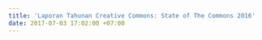 ```yaml
---
title: 'Laporan Tahunan Creative Commons: State of The Commons 2016'
date: 2017-07-03 17:02:00 +07:00
---
```


